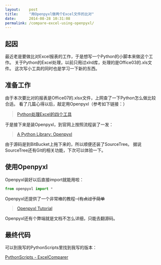 ```yaml
---
layout:    post
title:     "用Openpyxl做两个Excel文件的比对"
date:      2014-08-28 10:31:08
permalink: /compare-excel-using-openpyxl/
---
```


## 起因

最近老是要做比对Excel报表的工作，于是想写一个Python的小脚本来做这个工作。
关于Python的Excel处理，以前只用过xlrd库，处理的是Office03的.xls文件。
这次写小工具的同时也是学习一下新的东西。

<!--MORE-->

## 准备工作

由于本次要比对的报表是Office07的.xlsx文件，上网查了一下Python怎么做比较合适。
看了几篇心得以后，敲定用Openpyxl（参考如下链接：）

>[Python处理Excel的四个工具][4toolForPythonExcel]

于是接下来是装Openpyxl，到官网上按照流程装了一发：

>[A Python Library: Openpyxl][Openpyxl]

由于源码是到BitBucket上拖下来的，所以顺便还装了SourceTree。
据说SourceTree还有Git的相关功能，下次可以体验一下。


## 使用Openpyxl

Openpyxl装好以后直接import就能用啦：

```python
from openpyxl import *
```

Openpyxl还提供了一个非常棒的教程~~（有点过于简单~~

>[Openpyxl Tutorial][OpenpyxlTutorial]

Openpyxl还有个弊端就是文档不怎么详细，只能去翻源码。


## 最终代码

可以到我写的PythonScripts里找到我写的版本：

[PythonScripts - ExcelComparer][ExcelComparer]

[4toolForPythonExcel]:http://www.gocalf.com/blog/python-read-write-excel.html
[Openpyxl]:https://pythonhosted.org/openpyxl/
[OpenpyxlTutorial]:https://pythonhosted.org/openpyxl/tutorial.html
[ExcelComparer]:https://github.com/LKI/PythonScripts/tree/master/ExcelComparer
